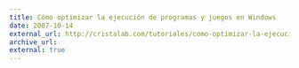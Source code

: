 ```yaml
---
title: Cómo optimizar la ejecución de programas y juegos en Windows
date: 2007-10-14
external_url: http://cristalab.com/tutoriales/como-optimizar-la-ejecucion-de-programas-y-juegos-en-windows-c47017l
archive_url:
external: true
---
```

